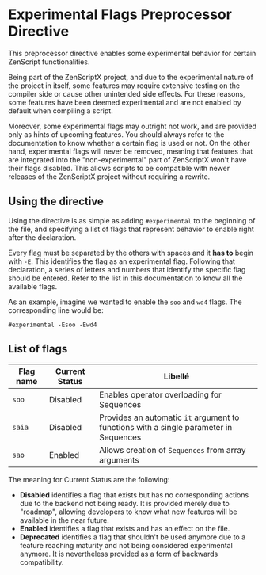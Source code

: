 # Experimental Flags Preprocessor Directive

This preprocessor directive enables some experimental behavior for certain ZenScript functionalities.

Being part of the ZenScriptX project, and due to the experimental nature of the project in itself, some features may require extensive testing on the compiler side or cause other unintended side effects. For these reasons, some features have been deemed experimental and are not enabled by default when compiling a script.

Moreover, some experimental flags may outright not work, and are provided only as hints of upcoming features. You should always refer to the documentation to know whether a certain flag is used or not. On the other hand, experimental flags will never be removed, meaning that features that are integrated into the "non-experimental" part of ZenScriptX won't have their flags disabled. This allows scripts to be compatible with newer releases of the ZenScriptX project without requiring a rewrite.

## Using the directive
Using the directive is as simple as adding `#experimental` to the beginning of the file, and specifying a list of flags that represent behavior to enable right after the declaration.

Every flag must be separated by the others with spaces and it **has to** begin with `-E`. This identifies the flag as an experimental flag. Following that declaration, a series of letters and numbers that identify the specific flag should be entered. Refer to the list in this documentation to know all the available flags.

As an example, imagine we wanted to enable the `soo` and `wd4` flags. The corresponding line would be:
```zenscript
#experimental -Esoo -Ewd4
```

## List of flags
| Flag name | Current Status | Libellé                                                                               |
| --------- | -------------- | ------------------------------------------------------------------------------------- |
| `soo`     | Disabled       | Enables operator overloading for Sequences                                            |
| `saia`    | Disabled       | Provides an automatic `it` argument to functions with a single parameter in Sequences |
| `sao`     | Enabled        | Allows creation of `Sequences` from array arguments                                   |

The meaning for Current Status are the following:

- **Disabled** identifies a flag that exists but has no corresponding actions due to the backend not being ready. It is provided merely due to "roadmap", allowing developers to know what new features will be available in the near future.
- **Enabled** identifies a flag that exists and has an effect on the file.
- **Deprecated** identifies a flag that shouldn't be used anymore due to a feature reaching maturity and not being considered experimental anymore. It is nevertheless provided as a form of backwards compatibility.
